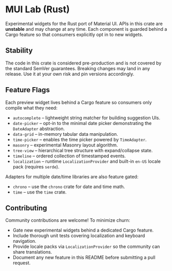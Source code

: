 # MUI Lab (Rust)

Experimental widgets for the Rust port of Material UI.  APIs in this crate are
**unstable** and may change at any time.  Each component is guarded behind a
Cargo feature so that consumers explicitly opt in to new widgets.

## Stability

The code in this crate is considered pre-production and is not covered by the
standard SemVer guarantees.  Breaking changes may land in any release.  Use it
at your own risk and pin versions accordingly.

## Feature Flags

Each preview widget lives behind a Cargo feature so consumers only compile
what they need:

- `autocomplete` – lightweight string matcher for building suggestion UIs.
- `date-picker` – opt-in to the minimal date picker demonstrating the
  `DateAdapter` abstraction.
- `data-grid` – in-memory tabular data manipulation.
- `time-picker` – enables the time picker powered by `TimeAdapter`.
- `masonry` – experimental Masonry layout algorithm.
- `tree-view` – hierarchical tree structure with expand/collapse state.
- `timeline` – ordered collection of timestamped events.
- `localization` – runtime `LocalizationProvider` and built-in `en-US`
  locale pack (requires `serde`).

Adapters for multiple date/time libraries are also feature gated:

- `chrono` – use the `chrono` crate for date and time math.
- `time` – use the `time` crate.

## Contributing

Community contributions are welcome!  To minimize churn:

- Gate new experimental widgets behind a dedicated Cargo feature.
- Include thorough unit tests covering localization and keyboard navigation.
- Provide locale packs via `LocalizationProvider` so the community can share
  translations.
- Document any new feature in this README before submitting a pull request.


